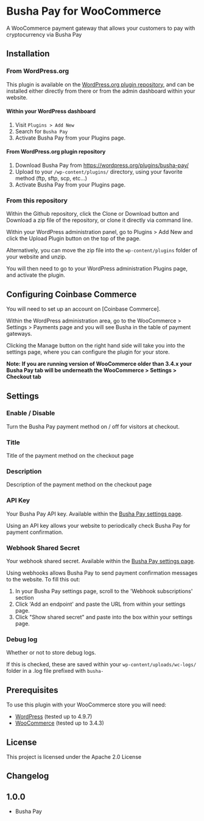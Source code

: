 # Busha Pay for WooCommerce

A WooCommerce payment gateway that allows your customers to pay with cryptocurrency via Busha Pay

## Installation

### From WordPress.org

This plugin is available on the [WordPress.org plugin repository], and can be installed either directly from there or from the admin dashboard within your website.

#### Within your WordPress dashboard
1. Visit `Plugins > Add New`
2. Search for `Busha Pay`
3. Activate Busha Pay from your Plugins page.

#### From WordPress.org plugin repository
1. Download Busha Pay from <https://wordpress.org/plugins/busha-pay/>
2. Upload to your `/wp-content/plugins/` directory, using your favorite method (ftp, sftp, scp, etc…)
3. Activate Busha Pay from your Plugins page.

### From this repository

Within the Github repository, click the Clone or Download button and Download a zip file of the repository, or clone it directly via command line.

Within your WordPress administration panel, go to Plugins > Add New and click the Upload Plugin button on the top of the page.

Alternatively, you can move the zip file into the `wp-content/plugins` folder of your website and unzip.

You will then need to go to your WordPress administration Plugins page, and activate the plugin.

## Configuring Coinbase Commerce

You will need to set up an account on [Coinbase Commerce].

Within the WordPress administration area, go to the WooCommerce > Settings > Payments page and you will see Busha in the table of payment gateways.

Clicking the Manage button on the right hand side will take you into the settings page, where you can configure the plugin for your store.

**Note: If you are running version of WooCommerce older than 3.4.x your Busha Pay tab will be underneath the WooCommerce > Settings > Checkout tab**

## Settings

### Enable / Disable

Turn the Busha Pay payment method on / off for visitors at checkout.

### Title

Title of the payment method on the checkout page

### Description

Description of the payment method on the checkout page

### API Key

Your Busha Pay API key. Available within the [Busha Pay settings page].

Using an API key allows your website to periodically check Busha Pay for payment confirmation.

### Webhook Shared Secret

Your webhook shared secret. Available within the [Busha Pay settings page].

Using webhooks allows Busha Pay to send payment confirmation messages to the website. To fill this out:

1. In your Busha Pay settings page, scroll to the 'Webhook subscriptions' section
2. Click 'Add an endpoint' and paste the URL from within your settings page.
3. Click "Show shared secret" and paste into the box within your settings page.

### Debug log

Whether or not to store debug logs.

If this is checked, these are saved within your `wp-content/uploads/wc-logs/` folder in a .log file prefixed with `busha-`

## Prerequisites

To use this plugin with your WooCommerce store you will need:

* [WordPress] (tested up to 4.9.7)
* [WooCommerce] (tested up to 3.4.3)


## License

This project is licensed under the Apache 2.0 License

## Changelog

## 1.0.0 ##
* Busha Pay

[//]: # (Comments for storing reference material in. Stripped out when processing the markdown)

[Busha Pay]: <https://pay.busha.co/>
[Busha Pay settings page]: <https://dashboard.pay.busha.co/dashboard/settings/>
[WooCommerce]: <https://woocommerce.com/>
[WordPress]: <https://wordpress.org/>
[WordPress.org plugin repository]: <https://wordpress.org/plugins/coinbase-commerce/>
